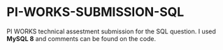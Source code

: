 # PI-WORKS-SUBMISSION-SQL
PI WORKS technical assestment submission for the SQL question. I used **MySQL 8** and comments can be found on the code.  
